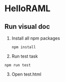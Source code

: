 # HelloRAML

## Run visual doc

1. Install all npm packages

	`npm install`
	
2. Run test task

  `npm run test`
  
3. Open test.html 
